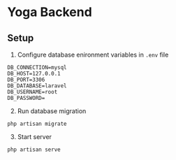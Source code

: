# Yoga Backend

## Setup

1. Configure database enironment variables in `.env` file

```
DB_CONNECTION=mysql
DB_HOST=127.0.0.1
DB_PORT=3306
DB_DATABASE=laravel
DB_USERNAME=root
DB_PASSWORD=
```

2. Run database migration

```
php artisan migrate
```

3. Start server

```
php artisan serve
```
